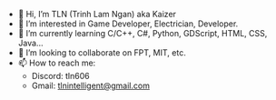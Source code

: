- 👋 Hi, I’m TLN (Trinh Lam Ngan) aka Kaizer
- 👀 I’m interested in Game Developer, Electrician, Developer.
- 🌱 I’m currently learning C/C++, C#, Python, GDScript, HTML, CSS, Java...
- 💞️ I’m looking to collaborate on FPT, MIT, etc.
- 📫 How to reach me:
  +  Discord: tln606
  +  Gmail: tlnintelligent@gmail.com

<!---
TLN606/TLN606 is a ✨ special ✨ repository because its `README.md` (this file) appears on your GitHub profile.
You can click the Preview link to take a look at your changes.
--->
